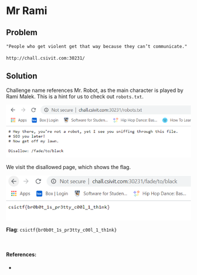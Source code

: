 # Mr Rami

## Problem

```
"People who get violent get that way because they can’t communicate."

http://chall.csivit.com:30231/
```

## Solution

Challenge name references Mr. Robot, as the main character is played by Rami Malek. This is a hint for us to check out 
`robots.txt`.

![](images/mrrami1.PNG)

We visit the disallowed page, which shows the flag.

![](images/mrrami_flag.PNG)

**Flag**: `csictf{br0b0t_1s_pr3tty_c00l_1_th1nk}`

&nbsp;

#### References:
* 